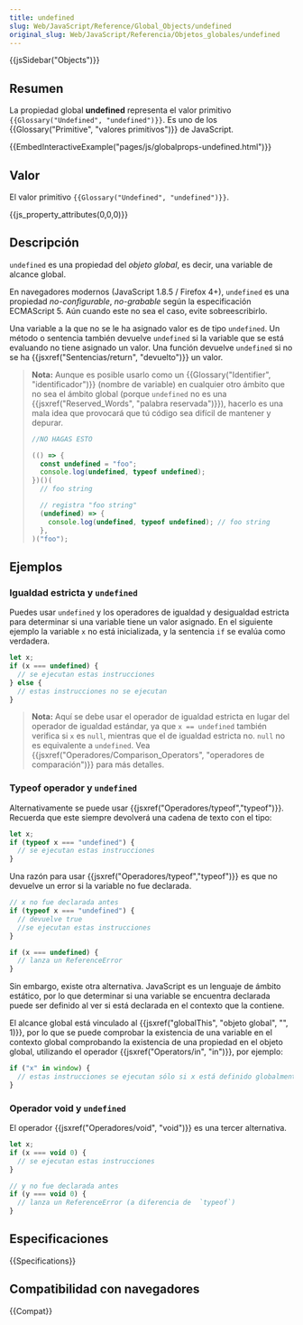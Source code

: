```yaml
---
title: undefined
slug: Web/JavaScript/Reference/Global_Objects/undefined
original_slug: Web/JavaScript/Referencia/Objetos_globales/undefined
---
```


{{jsSidebar("Objects")}}

## Resumen

La propiedad global **undefined** representa el valor primitivo `{{Glossary("Undefined", "undefined")}}`. Es uno de los {{Glossary("Primitive", "valores primitivos")}} de JavaScript.

{{EmbedInteractiveExample("pages/js/globalprops-undefined.html")}}

## Valor

El valor primitivo `{{Glossary("Undefined", "undefined")}}`.

{{js_property_attributes(0,0,0)}}

## Descripción

`undefined` es una propiedad del _objeto global_, es decir, una variable de alcance global.

En navegadores modernos (JavaScript 1.8.5 / Firefox 4+), `undefined` es una propiedad _no-configurable_, _no-grabable_ según la especificación ECMAScript 5. Aún cuando este no sea el caso, evite sobreescribirlo.

Una variable a la que no se le ha asignado valor es de tipo `undefined`. Un método o sentencia también devuelve `undefined` si la variable que se está evaluando no tiene asignado un valor. Una función devuelve `undefined` si no se ha {{jsxref("Sentencias/return", "devuelto")}} un valor.

> **Nota:** Aunque es posible usarlo como un {{Glossary("Identifier", "identificador")}} (nombre de variable) en cualquier otro ámbito que no sea el ámbito global (porque `undefined` no es una {{jsxref("Reserved_Words", "palabra reservada")}}), hacerlo es una mala idea que provocará que tú código sea difícil de mantener y depurar.
>
> ```js example-bad
> //NO HAGAS ESTO
>
> (() => {
>   const undefined = "foo";
>   console.log(undefined, typeof undefined);
> })()(
>   // foo string
>
>   // registra "foo string"
>   (undefined) => {
>     console.log(undefined, typeof undefined); // foo string
>   },
> )("foo");
> ```

## Ejemplos

### Igualdad estricta y `undefined`

Puedes usar `undefined` y los operadores de igualdad y desigualdad estricta para determinar si una variable tiene un valor asignado. En el siguiente ejemplo la variable `x` no está inicializada, y la sentencia `if` se evalúa como verdadera.

```js
let x;
if (x === undefined) {
  // se ejecutan estas instrucciones
} else {
  // estas instrucciones no se ejecutan
}
```

> **Nota:** Aquí se debe usar el operador de igualdad estricta en lugar del operador de igualdad estándar, ya que `x == undefined` también verifica si `x` es `null`, mientras que el de igualdad estricta no. `null` no es equivalente a `undefined`. Vea {{jsxref("Operadores/Comparison_Operators", "operadores de comparación")}} para más detalles.

### Typeof operador y `undefined`

Alternativamente se puede usar {{jsxref("Operadores/typeof","typeof")}}. Recuerda que este siempre devolverá una cadena de texto con el tipo:

```js
let x;
if (typeof x === "undefined") {
  // se ejecutan estas instrucciones
}
```

Una razón para usar {{jsxref("Operadores/typeof","typeof")}} es que no devuelve un error si la variable no fue declarada.

```js
// x no fue declarada antes
if (typeof x === "undefined") {
  // devuelve true
  //se ejecutan estas instrucciones
}

if (x === undefined) {
  // lanza un ReferenceError
}
```

Sin embargo, existe otra alternativa. JavaScript es un lenguaje de ámbito estático, por lo que determinar si una variable se encuentra declarada puede ser definido al ver si está declarada en el contexto que la contiene.

El alcance global está vinculado al {{jsxref("globalThis", "objeto global", "", 1)}}, por lo que se puede comprobar la existencia de una variable en el contexto global comprobando la existencia de una propiedad en el objeto global, utilizando el operador {{jsxref("Operators/in", "in")}}, por ejemplo:

```js
if ("x" in window) {
  // estas instrucciones se ejecutan sólo si x está definido globalmente.
}
```

### Operador void y `undefined`

El operador {{jsxref("Operadores/void", "void")}} es una tercer alternativa.

```js
let x;
if (x === void 0) {
  // se ejecutan estas instrucciones
}

// y no fue declarada antes
if (y === void 0) {
  // lanza un ReferenceError (a diferencia de  `typeof`)
}
```

## Especificaciones

{{Specifications}}

## Compatibilidad con navegadores

{{Compat}}
